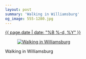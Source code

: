 ```yaml
---
layout: post
summary: 'Walking in Williamsburg'
og_image: 555-1280.jpg
---
```


<div class="post">
 <time>
  <a href="/555">
   {{ page.date | date: "%B %-d, %Y" }}
  </a>
 </time>
 <a href="/555">
  <figure data-taken="9/24/2016">
   <img alt="Walking in Williamsburg" sizes="(min-width: 700px) 50vw, calc(100vw - 2rem)" src="{{ site.assets_url }}/555-640.jpg" srcset="{{ site.assets_url }}/555-320.jpg 320w, {{ site.assets_url }}/555-640.jpg 640w, {{ site.assets_url }}/555-960.jpg 960w, {{ site.assets_url }}/555-1280.jpg 1280w"/>
  </figure>
 </a>
 <span>
  Walking in Williamsburg
 </span>
</div>

